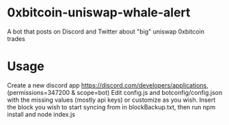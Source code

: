 # 0xbitcoin-uniswap-whale-alert
A bot that posts on Discord and Twitter about "big" uniswap 0xbitcoin trades

# Usage
Create a new discord app https://discord.com/developers/applications, (permissions=347200 & scope=bot) 
Edit config.js and botconfig/config.json with the missing values (mostly api keys) or customize as you wish. Insert the block you wish to start syncing from in blockBackup.txt, then run npm install and node index.js
